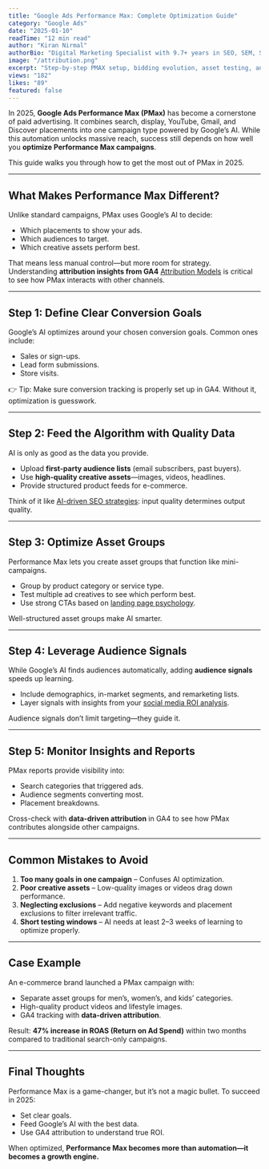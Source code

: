 ```yaml
---
title: "Google Ads Performance Max: Complete Optimization Guide"
category: "Google Ads"
date: "2025-01-10"
readTime: "12 min read"
author: "Kiran Nirmal"
authorBio: "Digital Marketing Specialist with 9.7+ years in SEO, SEM, SMM, and Analytics."
image: "/attribution.png"
excerpt: "Step-by-step PMAX setup, bidding evolution, asset testing, and audience signals."
views: "182"
likes: "89"
featured: false
---
```


In 2025, **Google Ads Performance Max (PMax)** has become a cornerstone of paid advertising. It combines search, display, YouTube, Gmail, and Discover placements into one campaign type powered by Google’s AI. While this automation unlocks massive reach, success still depends on how well you **optimize Performance Max campaigns**.

This guide walks you through how to get the most out of PMax in 2025.

---

## What Makes Performance Max Different?

Unlike standard campaigns, PMax uses Google’s AI to decide:  
- Which placements to show your ads.  
- Which audiences to target.  
- Which creative assets perform best.  

That means less manual control—but more room for strategy. Understanding **attribution insights from GA4** [Attribution Models](./ga4-attribution-models-explained) is critical to see how PMax interacts with other channels.

---

## Step 1: Define Clear Conversion Goals

Google’s AI optimizes around your chosen conversion goals. Common ones include:  
- Sales or sign-ups.  
- Lead form submissions.  
- Store visits.  

👉 Tip: Make sure conversion tracking is properly set up in GA4. Without it, optimization is guesswork.

---

## Step 2: Feed the Algorithm with Quality Data

AI is only as good as the data you provide.  
- Upload **first-party audience lists** (email subscribers, past buyers).  
- Use **high-quality creative assets**—images, videos, headlines.  
- Provide structured product feeds for e-commerce.  

Think of it like [AI-driven SEO strategies](./future-of-seo-ai-driven-content): input quality determines output quality.

---

## Step 3: Optimize Asset Groups

Performance Max lets you create asset groups that function like mini-campaigns.  
- Group by product category or service type.  
- Test multiple ad creatives to see which perform best.  
- Use strong CTAs based on [landing page psychology](./cro-landing-page-psychology).  

Well-structured asset groups make AI smarter.

---

## Step 4: Leverage Audience Signals

While Google’s AI finds audiences automatically, adding **audience signals** speeds up learning.  
- Include demographics, in-market segments, and remarketing lists.  
- Layer signals with insights from your [social media ROI analysis](./social-media-roi-2025).  

Audience signals don’t limit targeting—they guide it.

---

## Step 5: Monitor Insights and Reports

PMax reports provide visibility into:  
- Search categories that triggered ads.  
- Audience segments converting most.  
- Placement breakdowns.  

Cross-check with **data-driven attribution** in GA4 to see how PMax contributes alongside other campaigns.

---

## Common Mistakes to Avoid

1. **Too many goals in one campaign** – Confuses AI optimization.  
2. **Poor creative assets** – Low-quality images or videos drag down performance.  
3. **Neglecting exclusions** – Add negative keywords and placement exclusions to filter irrelevant traffic.  
4. **Short testing windows** – AI needs at least 2–3 weeks of learning to optimize properly.  

---

## Case Example

An e-commerce brand launched a PMax campaign with:  
- Separate asset groups for men’s, women’s, and kids’ categories.  
- High-quality product videos and lifestyle images.  
- GA4 tracking with **data-driven attribution**.  

Result: **47% increase in ROAS (Return on Ad Spend)** within two months compared to traditional search-only campaigns.

---

## Final Thoughts

Performance Max is a game-changer, but it’s not a magic bullet. To succeed in 2025:  
- Set clear goals.  
- Feed Google’s AI with the best data.  
- Use GA4 attribution to understand true ROI.  

When optimized, **Performance Max becomes more than automation—it becomes a growth engine.**
